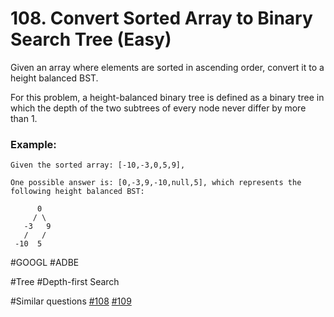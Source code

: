 # 108. Convert Sorted Array to Binary Search Tree (Easy)

Given an array where elements are sorted in ascending order, convert it to a height balanced BST.

For this problem, a height-balanced binary tree is defined as a binary tree in which the depth of the two subtrees of every node never differ by more than 1.

### Example:
```
Given the sorted array: [-10,-3,0,5,9],

One possible answer is: [0,-3,9,-10,null,5], which represents the following height balanced BST:

      0
     / \
   -3   9
   /   /
 -10  5
```

#GOOGL #ADBE

#Tree #Depth-first Search

#Similar questions [#108](../p108e/README.md) [#109](../p109m/README.md)
